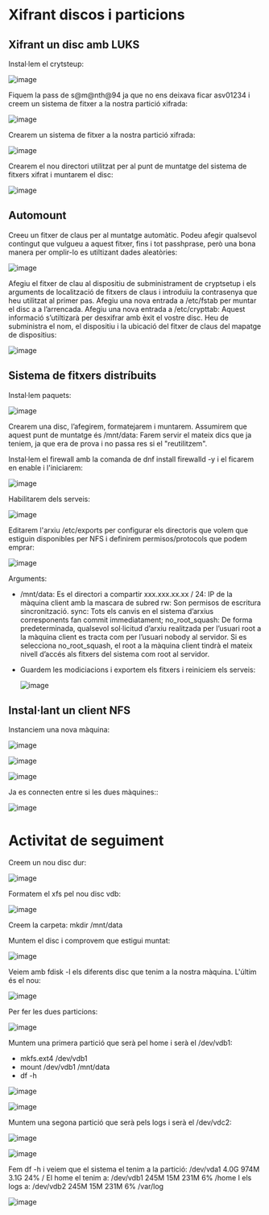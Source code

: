 # Xifrant discos i particions

## Xifrant un disc amb LUKS

Instal·lem el crytsteup: 

![image](https://user-images.githubusercontent.com/79162978/199056557-dd6364e9-0158-49ad-8bc1-c9764db8b9b7.png)

Fiquem la pass de s@m@nth@94 ja que no ens deixava ficar asv01234 i creem un sistema de fitxer a la nostra partició xifrada: 

![image](https://user-images.githubusercontent.com/79162978/199059532-5e5b842f-e3c0-480e-8b70-23926e6effb9.png)

Crearem un sistema de fitxer a la nostra partició xifrada:

![image](https://user-images.githubusercontent.com/79162978/199059895-4608c387-2c6d-4c19-ac2d-8ca2b7c69abd.png)

Crearem el nou directori utilitzat per al punt de muntatge del sistema de fitxers xifrat i muntarem el disc: 

![image](https://user-images.githubusercontent.com/79162978/199060143-2dbcc551-3511-412f-ab54-95216ac68f2b.png)


## Automount

Creeu un fitxer de claus per al muntatge automàtic. Podeu afegir qualsevol contingut que vulgueu a aquest fitxer, fins i tot passhprase, però una bona manera per omplir-lo es utiltizant dades aleatòries: 

![image](https://user-images.githubusercontent.com/79162978/199060387-9bc347c2-5a25-4805-afed-5e4db143f3d8.png)

Afegiu el fitxer de clau al dispositiu de subministrament de cryptsetup i els arguments de localització de fitxers de claus i introduïu la contrasenya que heu utilitzat al primer pas.
Afegiu una nova entrada a /etc/fstab per muntar el disc a a l’arrencada.
Afegiu una nova entrada a /etc/crypttab: Aquest informació s’utiltizarà per desxifrar amb èxit el vostre disc. Heu de subministra el nom, el dispositiu i la ubicació del fitxer de claus del mapatge de dispositius:

![image](https://user-images.githubusercontent.com/79162978/199060935-b0489420-e921-42de-b257-e4f47f0d079b.png)

## Sistema de fitxers distríbuits

Instal·lem paquets: 

![image](https://user-images.githubusercontent.com/79162978/199061621-7d495456-59dc-46f9-9a00-a0818dd4d27b.png)

Crearem una disc, l’afegirem, formatejarem i muntarem. Assumirem que aquest punt de muntatge és /mnt/data: Farem servir el mateix dics que ja teniem, ja que era de prova i no passa res si el "reutilitzem". 

Instal·lem el firewall amb la comanda de dnf install firewalld -y i el ficarem en enable i l'iniciarem: 

![image](https://user-images.githubusercontent.com/79162978/199062982-d1d72168-e10c-47eb-bec3-91d9b189b39e.png)

Habilitarem dels serveis: 

![image](https://user-images.githubusercontent.com/79162978/199063562-f1454dbf-21dc-4652-9746-0f616a89d3a5.png)

Editarem l'arxiu /etc/exports per configurar els directoris que volem que estiguin disponibles per NFS i definirem permisos/protocols que podem emprar: 

![image](https://user-images.githubusercontent.com/79162978/199066378-f8486194-9663-4629-bd9f-65ed90a7c084.png)

Arguments:
- /mnt/data: Es el directori a compartir
    xxx.xxx.xx.xx / 24: IP de la màquina client amb la mascara de subred
    rw: Son permisos de escritura sincronització.
    sync: Tots els canvis en el sistema d’arxius corresponents fan commit immediatament;
    no_root_squash: De forma predeterminada, qualsevol sol·licitud d’arxiu realitzada per l’usuari root a la màquina client es tracta com per l’usuari nobody al servidor. Si es selecciona no_root_squash, el root a la màquina client tindrà el mateix nivell d’accés als fitxers del sistema com root al servidor.
  
- Guardem les modiciacions i exportem els fitxers i reiniciem els serveis: 

  ![image](https://user-images.githubusercontent.com/79162978/199064826-0297878f-9ac6-4e45-a36e-035133313de5.png)

## Instal·lant un client NFS

Instanciem una nova màquina: 

![image](https://user-images.githubusercontent.com/79162978/199067100-78879b02-1565-436c-a524-71d9db414301.png)

![image](https://user-images.githubusercontent.com/79162978/199067065-16b379a0-ad50-4a34-9498-4c5eadb13cdd.png)

![image](https://user-images.githubusercontent.com/79162978/199067957-b7ea8af2-dae5-4584-9ab6-774bf7eab38d.png)

Ja es connecten entre si les dues màquines:: 

![image](https://user-images.githubusercontent.com/79162978/199068879-f360ffbb-76e2-4311-b701-6e7f016543c4.png)

# Activitat de seguiment

Creem un nou disc dur: 

![image](https://user-images.githubusercontent.com/79162978/199776495-cd5c5ff6-0181-4541-b11e-ada53eb837b8.png)

Formatem el xfs pel nou disc vdb:

![image](https://user-images.githubusercontent.com/79162978/199778266-2d9579f6-1342-4889-8910-5588677522c9.png)

Creem la carpeta: mkdir /mnt/data

Muntem el disc i comprovem que estigui muntat: 

![image](https://user-images.githubusercontent.com/79162978/199778548-b2a45ad2-740a-41b6-bd89-f2422b86cbbe.png)


Veiem amb fdisk -l els diferents disc que tenim a la nostra màquina. L'últim és el nou: 

![image](https://user-images.githubusercontent.com/79162978/199778748-117b7402-f66b-46f8-8147-10c10da2bff5.png)

Per fer les dues particions: 

![image](https://user-images.githubusercontent.com/79162978/199780728-0b9da3c7-8a9c-45f0-ac86-c6c0a3c30ec8.png)


Muntem una primera partició que serà pel home i serà el /dev/vdb1:

- mkfs.ext4 /dev/vdb1
- mount /dev/vdb1 /mnt/data
- df -h

![image](https://user-images.githubusercontent.com/79162978/199782478-6f9715fd-66c8-4b86-9f79-f7cc9d2e4440.png)

![image](https://user-images.githubusercontent.com/79162978/199782597-26ef5f9f-3432-4cf4-a0b3-137ddc0469bc.png)


Muntem una segona partició que serà pels logs i serà el /dev/vdc2: 

![image](https://user-images.githubusercontent.com/79162978/199782546-8da4024d-9dea-4b00-a032-4384d76468a9.png)

![image](https://user-images.githubusercontent.com/79162978/199782641-fe831a54-0c3c-4aef-9769-a4dc9d42b541.png)

Fem df -h i veiem que el sistema el tenim a la partició: /dev/vda1       4.0G  974M  3.1G  24% /
El home el tenim a: /dev/vdb1       245M   15M  231M   6% /home
I els logs a: /dev/vdb2       245M   15M  231M   6% /var/log

![image](https://user-images.githubusercontent.com/79162978/199782703-70013dc0-0a56-40a9-931a-8ba6e468581f.png)











